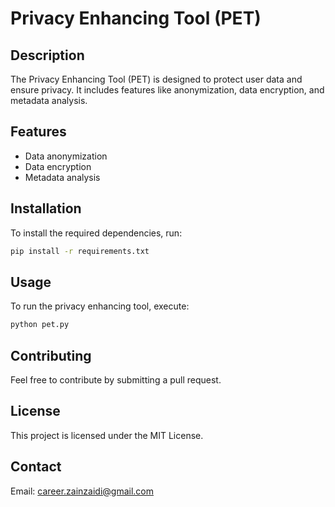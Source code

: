 # Privacy Enhancing Tool (PET)

## Description

The Privacy Enhancing Tool (PET) is designed to protect user data and ensure privacy. It includes features like anonymization, data encryption, and metadata analysis.

## Features

- Data anonymization
- Data encryption
- Metadata analysis

## Installation

To install the required dependencies, run:

```bash
pip install -r requirements.txt
```

## Usage
To run the privacy enhancing tool, execute:

```bash
python pet.py
```

## Contributing
Feel free to contribute by submitting a pull request.

## License
This project is licensed under the MIT License.

## Contact
Email: career.zainzaidi@gmail.com
